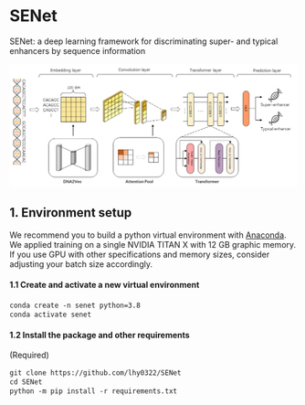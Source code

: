 # SENet
SENet: a deep learning framework for discriminating super- and typical enhancers by sequence information


![Image browser window](figure.png)
## 1. Environment setup

We recommend you to build a python virtual environment with [Anaconda](https://docs.anaconda.com/anaconda/install/linux/). We applied training on a single NVIDIA TITAN X with 12 GB graphic memory. If you use GPU with other specifications and memory sizes, consider adjusting your batch size accordingly.


#### 1.1 Create and activate a new virtual environment

```
conda create -n senet python=3.8
conda activate senet
```



#### 1.2 Install the package and other requirements

(Required)

```
git clone https://github.com/lhy0322/SENet
cd SENet
python -m pip install -r requirements.txt
```
